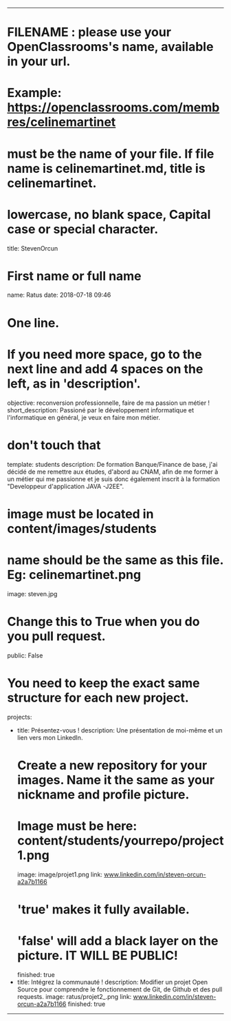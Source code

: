 ---

# FILENAME : please use your OpenClassrooms's name, available in your url.
# Example: https://openclassrooms.com/membres/celinemartinet
# must be the name of your file. If file name is celinemartinet.md, title is celinemartinet.
# lowercase, no blank space, Capital case or special character.
title: StevenOrcun

# First name or full name
name: Ratus
date: 2018-07-18 09:46

# One line.
# If you need more space, go to the next line and add 4 spaces on the left, as in 'description'.
objective: reconversion professionnelle, faire de ma passion un métier !
short_description: Passioné par le développement informatique et l'informatique en général, je veux en faire mon métier.

# don't touch that
template: students
description:
    De formation Banque/Finance de base, j'ai décidé de me remettre aux études, d'abord au CNAM, afin de me former à un métier qui me passionne
	et je suis donc également inscrit à la formation "Developpeur d'application JAVA -J2EE".

# image must be located in content/images/students
# name should be the same as this file. Eg: celinemartinet.png
image: steven.jpg

# Change this to True when you do you pull request.
public: False

# You need to keep the exact same structure for each new project.
projects:
  - title: Présentez-vous !
    description: Une présentation de moi-même et un lien vers mon LinkedIn.
    # Create a new repository for your images. Name it the same as your nickname and profile picture.
    # Image must be here: content/students/yourrepo/project1.png
    image: image/projet1.png
    link: www.linkedin.com/in/steven-orcun-a2a7b1166
    # 'true' makes it fully available.
    # 'false' will add a black layer on the picture. IT WILL BE PUBLIC!
    finished: true
  - title: Intégrez la communauté !
    description: Modifier un projet Open Source pour comprendre le fonctionnement de Git, de Github et des pull requests. 
    image: ratus/projet2_.png
    link: www.linkedin.com/in/steven-orcun-a2a7b1166
    finished: true
---